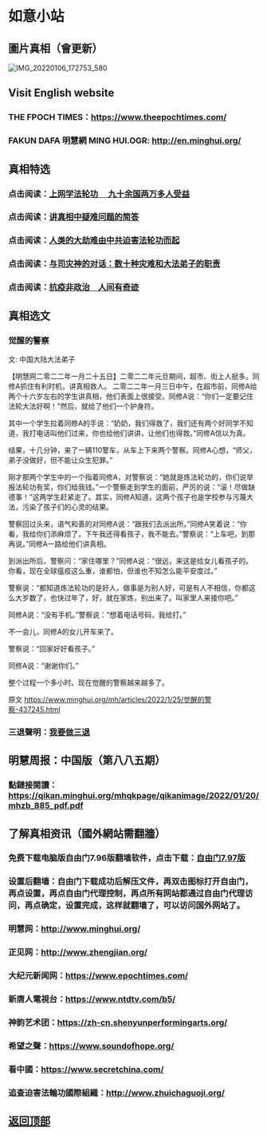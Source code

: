 # 如意小站

## 圖片真相（會更新）

![IMG_20220106_172753_580](https://user-images.githubusercontent.com/79625284/150759066-52603078-d82e-4cba-a65d-b694d64ff3e8.jpg)

## Visit English website

### THE FPOCH TIMES：https://www.theepochtimes.com/

### FAKUN DAFA 明慧網 MING HUI.OGR: http://en.minghui.org/

## 真相特选

### 点击阅读：[上网学法轮功 　九十余国两万多人受益](https://github.com/pinhe91/jcxw5/tree/main)

### 点击阅读：[讲真相中疑难问题的简答](https://github.com/pinhe91/jcxw3/tree/main)

### 点击阅读：[人类的大劫难由中共迫害法轮功而起](https://github.com/pinhe91/jcxw4/tree/main) 

### 点击阅读：[与司灾神的对话：数十种灾难和大法弟子的职责](https://github.com/pinhe91/jcxw1/tree/main) 

### 点击阅读：[抗疫非政治　人间有奇迹](https://github.com/pinhe91/jcxw2/tree/main) 

## 真相选文

### 觉醒的警察

文: 中国大陆大法弟子 

【明慧网二零二二年一月二十五日】二零二二年元旦期间，超市、街上人挺多。同修A抓住有利时机，讲真相救人。
二零二二年一月三日中午，在超市前，同修A给两个十六岁左右的学生讲真相，他们表面上很接受。同修A说：“你们一定要记住法轮大法好啊！”然后，就给了他们一个护身符。

其中一个学生拉着同修A的手说：“奶奶，我们得救了，我们还有两个好同学不知道，我打电话叫他们过来，你也给他们讲讲，让他们也得救。”同修A信以为真。

结果，十几分钟，来了一辆110警车，从车上下来两个警察。同修A心想，“师父，弟子没做好，但不能让众生犯罪。”

刚才那两个学生中的一个指着同修A，对警察说：“她就是炼法轮功的，你们说举报法轮功有奖，你们给我钱。”一个警察走到学生的面前，严厉的说：“滚！尽做缺德事！”这两学生赶紧走了。其实，同修A知道，这两个孩子也是学校参与污蔑大法，污染了孩子们的心灵的结果。

警察回过头来，语气和善的对同修A说：“跟我们去派出所。”同修A笑着说：“你看，我给你们添麻烦了，下午我还得看孩子，我不能去。”警察说：“上车吧，到那再说。”同修A一路给他们讲真相。

到派出所后，警察问：“家住哪里？”同修A说：“很远，来这是给女儿看孩子的。你看，现在全球瘟疫这么重，谁都怕，但谁也不知怎么能平安度过。”

警察说：“都知道炼法轮功的是好人，做事是为别人好，可是有人不相信，你都这么大岁数了，也快过年了，好，就在家炼，别出来了。叫家里人来接你吧。”

同修A说：“没有手机。”警察说：“想着电话号码，我给打。”

不一会儿，同修A的女儿开车来了。

警察说：“回家好好看孩子。”

同修A说：“谢谢你们。”

整个过程一个多小时。现在觉醒的警察越来越多了。

原文 https://www.minghui.org/mh/articles/2022/1/25/觉醒的警察-437245.html

### 三退聲明：[我要做三退](https://tuidang.epochtimes.com/)

## 明慧周报：中国版（第八八五期）

### 點鏈接閱讀：https://qikan.minghui.org/mhqkpage/qikanimage/2022/01/20/mhzb_885_pdf.pdf

## 了解真相资讯（國外網站需翻牆）

### 免费下载电脑版自由门7.96版翻墙软件，点击下载：[自由门7.97版](https://github.com/pinhe91/tuiguang/files/6839679/fg797r.zip)

### 设置后翻墙：自由门下载成功后解压文件，再双击图标打开自由门，再点设置，再点自由门代理控制，再点所有网站都通过自由门代理访问，再点确定，设置完成，这样就翻墙了，可以访问国外网站了。

### 明慧网：http://www.minghui.org/

### 正见网：http://www.zhengjian.org/

### 大纪元新闻网：https://www.epochtimes.com/

### 新唐人電視台：https://www.ntdtv.com/b5/

### 神韵艺术团：https://zh-cn.shenyunperformingarts.org/

### 希望之聲：https://www.soundofhope.org/

### 看中國：https://www.secretchina.com/

### 追查迫害法輪功國際組織：http://www.zhuichaguoji.org/

## [返回顶部](https://git.io/Js3EY)
